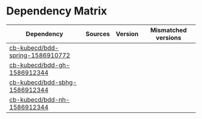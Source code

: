 # Dependency Matrix

Dependency | Sources | Version | Mismatched versions
---------- | ------- | ------- | -------------------
[cb-kubecd/bdd-spring-1586910772](https://github.com/cb-kubecd/bdd-spring-1586910772.git) |  | []() | 
[cb-kubecd/bdd-gh-1586912344](https://github.com/cb-kubecd/bdd-gh-1586912344.git) |  | []() | 
[cb-kubecd/bdd-sbhg-1586912344](https://github.com/cb-kubecd/bdd-sbhg-1586912344.git) |  | []() | 
[cb-kubecd/bdd-nh-1586912344](https://github.com/cb-kubecd/bdd-nh-1586912344.git) |  | []() | 
